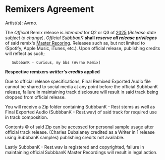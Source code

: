 # Remixers Agreement

Artist(s): <ins>Avrno</ins>. 


   The _Official_ Remix release is _intended_ for Q2 or Q3 of <ins>2025</ins> (_Release date subject to change_). _Official SubbbanK_ **shall** ***reserve all release privileges*** of said remix's <ins>Master Recoring</ins>. Releases such as, but not limited to (Spotify, Apple Music, iTunes, etc.). Upon official release, publishing credits will reflect as such;  

       SubbbanK - Curious, my bbs (Avrno Remix) 

**Respective remixers _writter's credits_ applied**


Due to official release specifications, Final Remixed Exported Audio file cannot be shared to social media at any point before the official  SubbbanK release, failure in maintaining track disclosure will result in said track being dropped from official release. 


You will receive a Zip folder containing SubbbanK - Rest stems as well as Final Exported Audio (SubbbanK - Rest.wav) of said track for required use in track composition. 


Contents ©️   of said Zip can be accessed for personal sample usage after official track release. (Charles Dubalaney credited as a Writer in 1 release using SubbbanK samples) publishing credits not available. 


Lastly SubbbanK - Rest.wav is registered and copyrighted, failure in maintaining official SubbbanK Master Recordings will result in legal action.
